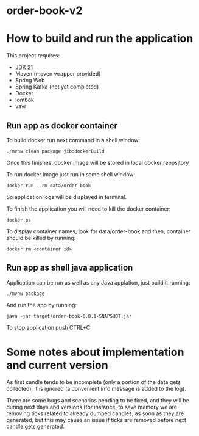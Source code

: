 # order-book-v2

# How to build and run the application

This project requires:
- JDK 21
- Maven (maven wrapper provided)
- Spring Web
- Spring Kafka (not yet completed)
- Docker
- lombok
- vavr

## Run app as docker container

To build docker run next command in a shell window:
```
./mvnw clean package jib:dockerBuild
```

Once this finishes, docker image will be stored in local docker repository

To run docker image just run in same shell window:
```
docker run --rm data/order-book 
```
So application logs will be displayed in terminal.

To finish the application you will need to kill the docker container:
```
docker ps
```
To display container names, look for data/order-book and then, container should be killed by running:

```
docker rm <container id> 
```

## Run app as shell java application
Application can be run as well as any Java applation, just build it running:

```
./mvnw package
```

And run the app by running:

```
java -jar target/order-book-0.0.1-SNAPSHOT.jar
```

To stop application push CTRL+C


# Some notes about implementation and current version

As first candle tends to be incomplete (only a portion of the data gets collected), it is ignored (a convenient info message is added to the log).

There are some bugs and scenarios pending to be fixed, and they will be during next days and versions (for instance, to save memory we are removing ticks related to already dumped candles, as soon as they are generated, but this may cause an issue if ticks are removed before next candle gets generated.

# 